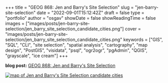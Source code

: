 
+++
title = "GEOG 868: Jen and Barry's Site Selection"
slug = "jen-barry-site-selection"
date = "2022-09-01T15:12:42Z"
draft = false
type = "portfolio"
author = "osgav"
showDate = false
showReadingTime = false
images = ["images/posts/jen-barry-site-selection/jen_barry_site_selection_candidate_cities.png"]
cover = "images/posts/jen-barry-site-selection/jen_barry_site_selection_candidate_cities.png"
keywords = ["GIS", "SQL", "CLI", "site selection", "spatial analysis", "cartography", "map design", "PostGIS", "visidata", "psql", "ogr2ogr", "pgAdmin", "QGIS", "grayscale", "ice cream"]
+++

**blog post:** [GEOG 868: Jen and Barry's Site Selection](/blog/jen-barry-site-selection.html)

[![map of Jen and Barry's Site Selection candidate cities](/images/posts/jen-barry-site-selection/jen_barry_site_selection_candidate_cities.png)](/images/posts/jen-barry-site-selection/jen_barry_site_selection_candidate_cities.png)

